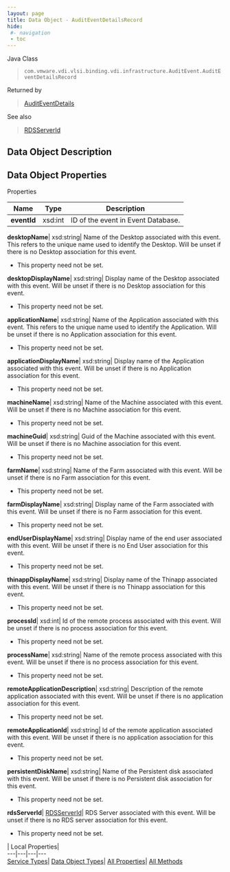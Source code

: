 ```yaml
---
layout: page
title: Data Object - AuditEventDetailsRecord
hide:
 #- navigation
 - toc
---
```






Java Class  
> `com.vmware.vdi.vlsi.binding.vdi.infrastructure.AuditEvent.AuditEventDetailsRecord`

Returned by  
> [AuditEventDetails](vdi.infrastructure.AuditEvent.md#auditEventDetails)

See also  
> [RDSServerId](vdi.entity.RDSServerId.md)


## Data Object Description 

## Data Object Properties

Properties

Name |  Type |  Description   
---|---|---  
**eventId**|  xsd:int|  ID of the event in Event Database.   
  
**desktopName**|  xsd:string|  Name of the Desktop associated with this event. This refers to the unique name used to identify the Desktop. Will be unset if there is no Desktop association for this event.   


* This property need not be set.

  
**desktopDisplayName**|  xsd:string|  Display name of the Desktop associated with this event. Will be unset if there is no Desktop association for this event.   


* This property need not be set.

  
**applicationName**|  xsd:string|  Name of the Application associated with this event. This refers to the unique name used to identify the Application. Will be unset if there is no Application association for this event.   


* This property need not be set.

  
**applicationDisplayName**|  xsd:string|  Display name of the Application associated with this event. Will be unset if there is no Application association for this event.   


* This property need not be set.

  
**machineName**|  xsd:string|  Name of the Machine associated with this event. Will be unset if there is no Machine association for this event.   


* This property need not be set.

  
**machineGuid**|  xsd:string|  Guid of the Machine associated with this event. Will be unset if there is no Machine association for this event.   


* This property need not be set.

  
**farmName**|  xsd:string|  Name of the Farm associated with this event. Will be unset if there is no Farm association for this event.   


* This property need not be set.

  
**farmDisplayName**|  xsd:string|  Display name of the Farm associated with this event. Will be unset if there is no Farm association for this event.   


* This property need not be set.

  
**endUserDisplayName**|  xsd:string|  Display name of the end user associated with this event. Will be unset if there is no End User association for this event.   


* This property need not be set.

  
**thinappDisplayName**|  xsd:string|  Display name of the Thinapp associated with this event. Will be unset if there is no Thinapp association for this event.   


* This property need not be set.

  
**processId**|  xsd:int|  Id of the remote process associated with this event. Will be unset if there is no process association for this event.   


* This property need not be set.

  
**processName**|  xsd:string|  Name of the remote process associated with this event. Will be unset if there is no process association for this event.   


* This property need not be set.

  
**remoteApplicationDescription**|  xsd:string|  Description of the remote application associated with this event. Will be unset if there is no application association for this event.   


* This property need not be set.

  
**remoteApplicationId**|  xsd:string|  Id of the remote application associated with this event. Will be unset if there is no application association for this event.   


* This property need not be set.

  
**persistentDiskName**|  xsd:string|  Name of the Persistent disk associated with this event. Will be unset if there is no Persistent disk association for this event.   


* This property need not be set.

  
**rdsServerId**| [RDSServerId](vdi.entity.RDSServerId.md)|  RDS Server associated with this event. Will be unset if there is no RDS server association for this event.   


* This property need not be set.

  
  
  
 | Local Properties|   
---|---|---|---  
[Service Types](index-mo_types.md)| [Data Object Types](index-do_types.md)| [All Properties](index-properties.md)| [All Methods](index-methods.md)  
  
  

